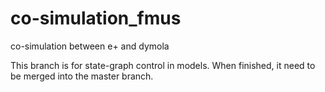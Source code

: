 # co-simulation_fmus
co-simulation between e+ and dymola

This branch is for state-graph control in models.
When finished, it need to be merged into the master branch.
